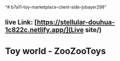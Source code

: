 "# b7a11-toy-marketplace-client-side-jobayer298" 
## live Link: [https://stellular-douhua-1c822c.netlify.app/](Live site/)
# Toy world - ZooZooToys